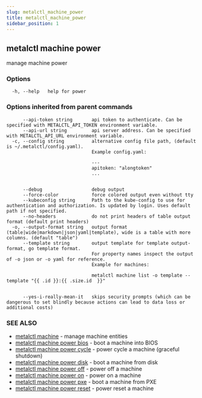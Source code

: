 ```yaml
---
slug: metalctl_machine_power
title: metalctl_machine_power
sidebar_position: 1
---
```


## metalctl machine power

manage machine power

### Options

```
  -h, --help   help for power
```

### Options inherited from parent commands

```
      --api-token string       api token to authenticate. Can be specified with METALCTL_API_TOKEN environment variable.
      --api-url string         api server address. Can be specified with METALCTL_API_URL environment variable.
  -c, --config string          alternative config file path, (default is ~/.metalctl/config.yaml).
                               Example config.yaml:
                               
                               ---
                               apitoken: "alongtoken"
                               ...
                               
                               
      --debug                  debug output
      --force-color            force colored output even without tty
      --kubeconfig string      Path to the kube-config to use for authentication and authorization. Is updated by login. Uses default path if not specified.
      --no-headers             do not print headers of table output format (default print headers)
  -o, --output-format string   output format (table|wide|markdown|json|yaml|template), wide is a table with more columns. (default "table")
      --template string        output template for template output-format, go template format.
                               For property names inspect the output of -o json or -o yaml for reference.
                               Example for machines:
                               
                               metalctl machine list -o template --template "{{ .id }}:{{ .size.id  }}"
                               
                               
      --yes-i-really-mean-it   skips security prompts (which can be dangerous to set blindly because actions can lead to data loss or additional costs)
```

### SEE ALSO

* [metalctl machine](./metalctl_machine.md)	 - manage machine entities
* [metalctl machine power bios](./metalctl_machine_power_bios.md)	 - boot a machine into BIOS
* [metalctl machine power cycle](./metalctl_machine_power_cycle.md)	 - power cycle a machine (graceful shutdown)
* [metalctl machine power disk](./metalctl_machine_power_disk.md)	 - boot a machine from disk
* [metalctl machine power off](./metalctl_machine_power_off.md)	 - power off a machine
* [metalctl machine power on](./metalctl_machine_power_on.md)	 - power on a machine
* [metalctl machine power pxe](./metalctl_machine_power_pxe.md)	 - boot a machine from PXE
* [metalctl machine power reset](./metalctl_machine_power_reset.md)	 - power reset a machine

